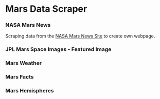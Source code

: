 # Mars Data Scraper

### NASA Mars News

Scraping data from the [NASA Mars News Site](https://mars.nasa.gov/news/) to create own webpage.


### JPL Mars Space Images - Featured Image

### Mars Weather

### Mars Facts

### Mars Hemispheres
